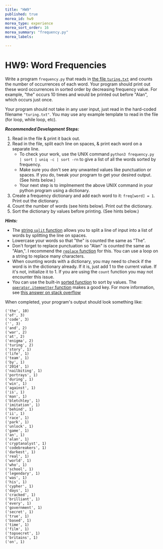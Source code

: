 ```yaml
---
title: "HW9"
published: true
morea_id: hw9
morea_type: experience
morea_sort_order: 16
morea_summary: "frequency.py"
morea_labels:

---
```

# HW9: Word Frequencies

Write a program `frequency.py` that reads in [the file `turing.txt`](data/turing.txt) and counts the number of occurrences of each word. Your program should print out these word occurrences in sorted order by decreasing frequency value. For example, "the" occurs 10 times and would be printed out before "Alan", which occurs just once.

Your program should not take in any user input, just read in the hard-coded filename `"turing.txt"`. You may use any example template to read in the file (for loop, while loop, etc).

***Recommended Development Steps:***

1. Read in the file & print it back out.
2. Read in the file, split each line on spaces, & print each word on a separate line.
    * To check your work, use the UNIX command `python3 frequency.py | sort | uniq -c | sort -rn` to give a list of all the words sorted by frequency. 
    * Make sure you don't see any unwanted values like punctuation or spaces. If you do, tweak your program to get your desired output. (See hints below.)
    * Your next step is to implmement the above UNIX command in your python program using a dictionary.
3. Create a frequency dictionary and add each word to it: `freq[word] = 1`. Print out the dictionary.
4. Count the number of words (see hints below). Print out the dictionary.
5. Sort the dictionary by values before printing. (See hints below.)

***Hints:***

  * The [string `split` function](https://docs.python.org/3.4/library/stdtypes.html#str.split) allows you to split a line of input into a list of words by splitting the line on spaces.
  * Lowercase your words so that "the" is counted the same as "The".
  * Don't forget to replace punctuation so "Alan" is counted the same as "Alan,". I recommend the [`replace` function](http://www.tutorialspoint.com/python/string_replace.htm) for this. You can use a loop on a string to replace many characters.  
  * When counting words with a dictionary, you may need to check if the word is in the dictionary already. If it is, just add 1 to the current value. If it's not, initialize it to 1. If you are using the `count` function you may not encounter this issue.
  * You can use the built-in [sorted function](https://wiki.python.org/moin/HowTo/Sorting/) to sort by values. The [`operator.itemgetter` function](https://docs.python.org/3/library/operator.html#operator.itemgetter) makes a good key. For more information, see [this answer on stack overflow](http://stackoverflow.com/a/613218)

When completed, your program's output should look something like:

	('the', 10)
	('of', 3)
	('code', 3)
	('', 3)
	('and', 2)
	('war', 2)
	('at', 2)
	('enigma', 2)
	('turing', 2)
	('story', 1)
	('life', 1)
	('team', 1)
	('by', 1)
	('2014', 1)
	('nailbiting', 1)
	('portrays', 1)
	('during', 1)
	('win', 1)
	('against', 1)
	('is', 1)
	('man', 1)
	('bletchley', 1)
	('imitation', 1)
	('behind', 1)
	('ii', 1)
	('race', 1)
	('park', 1)
	('unlock', 1)
	('game', 1)
	('an', 1)
	('alan', 1)
	('cryptanalyst', 1)
	('codebreakers', 1)
	('darkest', 1)
	('real', 1)
	('world', 1)
	('who', 1)
	('school', 1)
	('legendary', 1)
	('was', 1)
	('his', 1)
	('cypher', 1)
	('days', 1)
	('cracked', 1)
	('brilliant', 1)
	('every', 1)
	('government', 1)
	('secret', 1)
	('true', 1)
	('based', 1)
	('time', 1)
	('film', 1)
	('topsecret', 1)
	('britains', 1)
	('on', 1)

<!--## Demonstration

Once you've finished doing the HW a single time, you can watch me do it:

{% include youtube.html id="FMj6DvHxJw8" %}

{% include wod-warning.html %}-->

